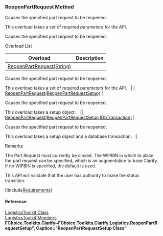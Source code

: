 ﻿### ReopenPartRequest Method

Causes the specified part request to be reopened.

This overload takes a set of required parameters for the API.

Causes the specified part request to be reopened.

Overload List

| Overload | Description |
| --- | --- |
| [ReopenPartRequest(String)](FChoice.Toolkits.Clarify~FChoice.Toolkits.Clarify.Logistics.LogisticsToolkit~ReopenPartRequest(String).md) | 
Causes the specified part request to be reopened.

This overload takes a set of required parameters for the API.   |
| [ReopenPartRequest(ReopenPartRequestSetup)](FChoice.Toolkits.Clarify~FChoice.Toolkits.Clarify.Logistics.LogisticsToolkit~ReopenPartRequest(ReopenPartRequestSetup).md) | 

Causes the specified part request to be reopened.

This overload takes a setup object.   |
| [ReopenPartRequest(ReopenPartRequestSetup,IDbTransaction)](FChoice.Toolkits.Clarify~FChoice.Toolkits.Clarify.Logistics.LogisticsToolkit~ReopenPartRequest(ReopenPartRequestSetup,IDbTransaction).md) | 

Causes the specified part request to be reopened.

This overload takes a setup object and a database transaction.   |

Remarks

The Part Request must currently be closed. The WIPBIN in which to place the part request can be specified, which is an augmentation to base Clarify. If no WIPBIN is specified, the default is used.

This API will validate that the user has authority to make the status transition.

[!include[Requirements](../partials/requirements.md)]



#### Reference

[LogisticsToolkit Class](FChoice.Toolkits.Clarify~FChoice.Toolkits.Clarify.Logistics.LogisticsToolkit.md)  
[LogisticsToolkit Members](FChoice.Toolkits.Clarify~FChoice.Toolkits.Clarify.Logistics.LogisticsToolkit_members.md)  
**FChoice.Toolkits.Clarify~FChoice.Toolkits.Clarify.Logistics.ReopenPartRequestSetup", Caption="ReopenPartRequestSetup Class"**
